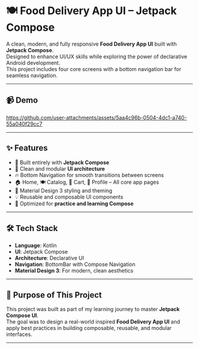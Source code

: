 # 🍽️ Food Delivery App UI – Jetpack Compose

A clean, modern, and fully responsive **Food Delivery App UI** built with **Jetpack Compose**.  
Designed to enhance UI/UX skills while exploring the power of declarative Android development.  
This project includes four core screens with a bottom navigation bar for seamless navigation.

---

## 📹 Demo



https://github.com/user-attachments/assets/5aa4c96b-0504-4dc1-a740-55a040f29cc7



---

## ✨ Features

- 📱 Built entirely with **Jetpack Compose**
- 🚀 Clean and modular **UI architecture**
- 🔥 Bottom Navigation for smooth transitions between screens
- 🏠 Home, 🍽️ Catalog, 🛒 Cart, 👤 Profile – All core app pages
- 🎨 Material Design 3 styling and theming
- 💡 Reusable and composable UI components
- 🎯 Optimized for **practice and learning Compose**

---


## 🛠️ Tech Stack

- **Language**: Kotlin
- **UI**: Jetpack Compose
- **Architecture**: Declarative UI
- **Navigation**: BottomBar with Compose Navigation 
- **Material Design 3**: For modern, clean aesthetics

---

## 🎯 Purpose of This Project

This project was built as part of my learning journey to master **Jetpack Compose UI**.  
The goal was to design a real-world inspired **Food Delivery App UI** and apply best practices in building composable, reusable, and modular interfaces.

---
